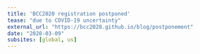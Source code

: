 ```yaml
---
title: 'BCC2020 registration postponed'
tease: "due to COVID-19 uncertainty"
external_url: "https://bcc2020.github.io/blog/postponement"
date: "2020-03-09"
subsites: [global, us]
---
```

